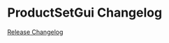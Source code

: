 # ProductSetGui Changelog

[Release Changelog](https://github.com/spryker/product-set-gui/releases)
